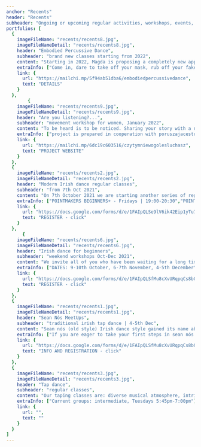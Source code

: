 ```yaml
---
anchor: "Recents"
header: "Recents"
subheader: "Ongoing or upcoming regular activities, workshops, events, projects."
portfolios: [
  {
    imageFileName: "recents/recents8.jpg",
    imageFileNameDetail: "recents/recents8.jpg",
    header: "Embodied Percussive Dance",
    subheader: "brand new classes starting from 2022",
    content: "Starting in 2022, Magda is proposing a completely new approach to tap dancing, which she has named Embodied Percussive Dance. The class will be a combination of various techniques of mindful body work and percussive dance, not limited to a particular style or technique. The aim of the class is to search for the dance technique that best suits us and to support courage of self-expression.",
    extraInfo: ["Come in, dare to take off your mask, rub off your fake layers, enjoy your authenticity and tell what you need to tell at this very moment.", "Dates will be announced soon, but we encourage you to take a look at the class descriptions."],
    link: {
      url: "https://mailchi.mp/5f94ab51dba6/embodiedpercussivedance",
      text: "DETAILS"
    }
  }, 
        {
    imageFileName: "recents/recents9.jpg",
    imageFileNameDetail: "recents/recents9.jpg",
    header: "Are you listening?...",
    subheader: "movement workshop for women, January 2022",
    content: "To be heard is to be noticed. Sharing your story with a non-judgmental, accepting and compassionate person can be a truly therapeutic, soul-healing experience. Too many of us remain silent. Because of fear, stress, lack of awareness, helplessness, awareness of being judged or simply because of lack of people who are ready to listen to us. With our project we want to stimulate, especially among women, the readiness both to listen carefully and to use their own voice.",
    extraInfo: ["project is prepared in cooperation with poruszajacestudio.pl", "weekend workshop for women focused on improving the art of listening and creating space to be heard","conscious bodywork through which we want to initiate processes of expression of deeply hidden emotions, so far unspoken words, unspoken thoughts, stories swept under rug in fear of being judged, stigmatized, revealing one's sensitivity","mindful practise", "free od charge", "registration via form"],
    link: {
      url: "https://mailchi.mp/6dc19c603516/czytymniewogolesluchasz",
      text: "PROJECT WEBSITE"
    }
  }, 
  {
    imageFileName: "recents/recents2.jpg",
    imageFileNameDetail: "recents/recents2.jpg",
    header: "Modern Irish dance regular classes",
    subheader: "from 7th Oct 2021",
    content: "On 7th October 2021 we are starting another series of regular classes in the contemporary style of Irish soft shoe dance and step dancing will begin. Our classes include: great music, intriguing steps, encouraging creativity, supporting fitness and a friendly community.",
    extraInfo: ["POINTMAKERS BEGINNERS+ - Fridays | 19:00-20:30","POINTMAKERS INTERMEDIATE - Thursdays | 20:30-22:00", " TREBLEMAKERS INTERMEDIATE - Fridays | 17:30-19:00",  "Register deadline - 26th September 2021! Remember, it's a good idea to hurry up because places in the class are limited due to you know what.", "Organizational details can be found in the registration form below."],
    link: {
      url: "https://docs.google.com/forms/d/e/1FAIpQLSe9lV6ik42Eip1yTu7flVgTiN4ZWDc1CuD1A4nGyCCmYHOmgA/viewform",
      text: "REGISTER - click"
    }
  },
      {
    imageFileName: "recents/recents6.jpg",
    imageFileNameDetail: "recents/recents6.jpg",
    header: "Irish dance for beginners",
    subheader: "weekend workshops Oct-Dec 2021",
    content: "We invite all of you who have been waiting for a long time for our Irish dancing classes FROM ZERO TO HERO! Our offer for this Autumn are weekend workshops in 3 rounds, after which you will have a pretty good idea about Irish dancing and you will decide whether you want to continue the adventure in regular classes. During each class we will learn a new set of steps, so you can come to selected classes without worrying that you won't know what it's all about. However, we encourage you to attend the entire series to get the most out of your opportunity to learn the basics of this particular but beautiful dance.",
    extraInfo: ["DATES: 9-10th October, 6-7th November, 4-5th December","GROUPS: 11:30-13:00 - soft shoes, 13:15-14:45 - heavy shoes ","WHERE: School of Tai Chi Jadeit, ul. Bastionowa 47 (Cytadela Park)", "INVESTMENT: 35 zł - drop-in 1,5 h, 180 zł - 6 classes pass, 300 zł - 12 classes pass", "REGISTRATION only via form below"],
    link: {
      url: "https://docs.google.com/forms/d/e/1FAIpQLSfMu8cXvURqpqCs8bQLYhl1rP8Xd3NGx31BYrUIT4Ypn3P3yg/viewform",
      text: "REGISTER - click"
    }
  },
  {
    imageFileName: "recents/recents1.jpg",
    imageFileNameDetail: "recents/recents1.jpg",
    header: "Sean Nós MeetUps",
    subheader: "traditional irish tap dance | 4-5th Dec",
    content: "Sean nós (old style) Irish dance style gained its name about 20 years ago, coming from rural areas of Ireland, where the tradition of dance and music was a natural need and way of social entertainment. Recently it has become more and more popular, probably because of its spontaneity and freedom of expression. Leg movements are small and less spacious, close to the floor and the body is relaxed from the waist up. Since it is an improvised form, each dancer presents his own unique style. The dancers Sean nós stay in close contact with the musicians and everyone reacts to what is happening here and now. The desire to combine the energy of dancers and musicians whose passions are the Irish climate and the desire to seek dialogue between them inevitably pushes us to try to work out a regular space for this :)",
    extraInfo: ["If you are eager to take your first steps in sean nós style, please email us. We have an online course for beginners that will give you an insight into the technique.", "Upcoming dates: 4-5th December 2021, sign up through the form below."],
    link: {
      url: "https://docs.google.com/forms/d/e/1FAIpQLSfMu8cXvURqpqCs8bQLYhl1rP8Xd3NGx31BYrUIT4Ypn3P3yg/viewform",
      text: "INFO AND REGISTRATION - click"
    }
  },
  {
    imageFileName: "recents/recents3.jpg",
    imageFileNameDetail: "recents/recents3.jpg",
    header: "Tap dance",
    subheader: "regular classes",
    content: "Our taping classes are: diverse musical atmosphere, intriguing steps, encouragement to creativity and improvisation and friendly community. During regular classes we focus on dance and improvisation techniques.",
    extraInfo: ["Current groups: intermediate, Tuesdays 5:45pm-7:00pm"],
    link: {
      url: "",
      text: ""
    }
  }
]
---
```

